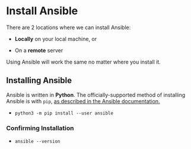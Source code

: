 # Install Ansible

There are 2 locations where we can install Ansible:

- **Locally** on your local machine, or

- On a **remote** server

Using Ansible will work the same no matter where you install it.

## Installing Ansible

Ansible is written in **Python**. The officially-supported method of installing
Ansible is with `pip`,
[as described in the Ansible documentation.](https://docs.ansible.com/ansible/latest/installation_guide/intro_installation.html)

- `python3 -m pip install --user ansible`

### Confirming Installation

- `ansible --version`
